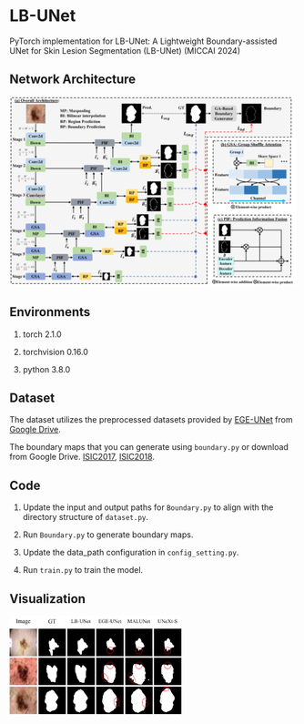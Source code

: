 # LB-UNet
PyTorch implementation for LB-UNet: A Lightweight Boundary-assisted UNet for Skin Lesion Segmentation (LB-UNet) (MICCAI 2024)

## Network Architecture

![Architecture](./imgs/fig2.png)

## Environments

1. torch 2.1.0

2. torchvision 0.16.0

3. python 3.8.0

## Dataset
The dataset utilizes the preprocessed datasets provided by [EGE-UNet](https://github.com/JCruan519/EGE-UNet) from [Google Drive](https://drive.google.com/file/d/1J6c2dDqX8qka1q4EtmTBA0w3Kez7-M6T/view?usp=sharing).

The boundary maps that you can generate using ```boundary.py``` or download from Google Drive.
[ISIC2017](https://drive.google.com/file/d/1NfPPWOWDbOKltjUKvZSFoaxtP5gD0mQu/view?usp=sharing), [ISIC2018](https://drive.google.com/file/d/1YTO1Ge6yQBnDz79L-Qiuqg8w_TW6O9AM/view?usp=sharing).

## Code

1. Update the input and output paths for ```Boundary.py``` to align with the directory structure of ```dataset.py```.

2. Run ```Boundary.py``` to generate boundary maps.

3. Update the data_path configuration in ```config_setting.py```.

4. Run ```train.py``` to train the model.

## Visualization

<img src="./imgs/fig3.png" style="width: 60%; height: auto;">

